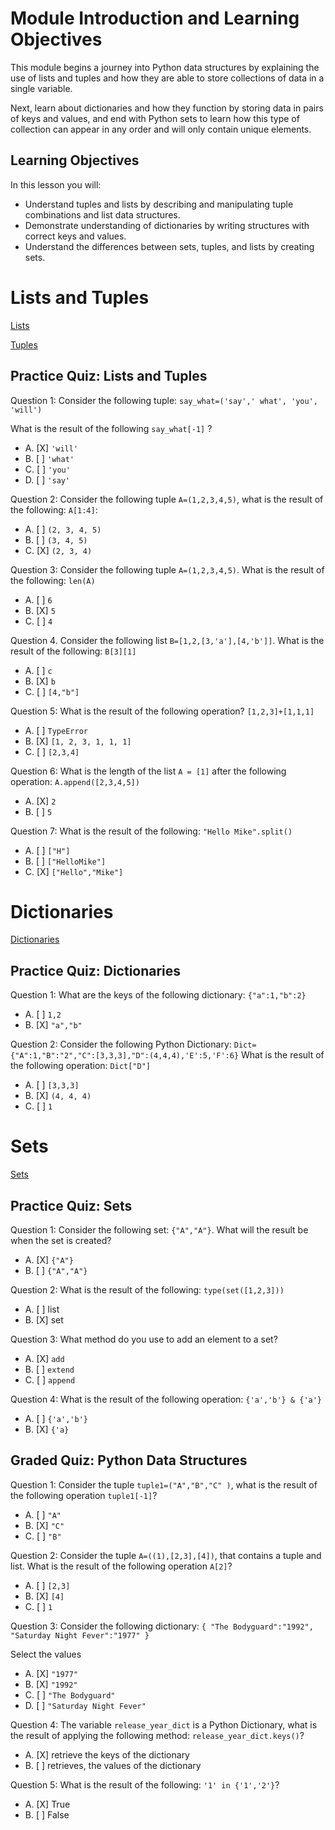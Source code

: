 # Module Introduction and Learning Objectives

This module begins a journey into Python data structures by explaining the use of lists and tuples and how they are able to store collections of data in a single variable.

Next, learn about dictionaries and how they function by storing data in pairs of keys and values, and end with Python sets to learn how this type of collection can appear in any order and will only contain unique elements.

## Learning Objectives

In this lesson you will:

* Understand tuples and lists by describing and manipulating tuple combinations and list data structures.
* Demonstrate understanding of dictionaries by writing structures with correct keys and values.
* Understand the differences between sets, tuples, and lists by creating sets.

# Lists and Tuples

[Lists](https://github.com/1965Eric/IBM-PY0101EN-Python-Basics-for-Data-Science/blob/main/PY0101EN-2-2-Lists.ipynb)

[Tuples](https://github.com/1965Eric/IBM-PY0101EN-Python-Basics-for-Data-Science/blob/main/PY0101EN-2-1-Tuples.ipynb)

## Practice Quiz: Lists and Tuples

Question 1: Consider the following tuple: ```say_what=('say',' what', 'you', 'will')```

What is the result of the following ```say_what[-1]``` ? 

- A. [X] ```'will'```
- B. [ ] ```'what'```
- C. [ ] ```'you'```
- D. [ ] ```'say'```

Question 2: Consider the following tuple ```A=(1,2,3,4,5)```, what is the result of the following: ```A[1:4]```:
- A. [ ] ```(2, 3, 4, 5)```
- B. [ ] ```(3, 4, 5)```
- C. [X] ```(2, 3, 4)```

Question 3: Consider the following tuple ```A=(1,2,3,4,5)```. What is the result of the following: ```len(A)```

- A. [ ] ```6```
- B. [X] ```5```
- C. [ ] ```4```

Question 4. Consider the following list ```B=[1,2,[3,'a'],[4,'b']]```. What is the result of the following: ```B[3][1]```

- A. [ ] ```c```
- B. [X] ```b```
- C. [ ] ```[4,"b"]```

Question 5: What is the result of the following operation? ```[1,2,3]+[1,1,1]```

- A. [ ] ```TypeError```
- B. [X] ```[1, 2, 3, 1, 1, 1]```
- C. [ ] ```[2,3,4]```


Question 6: What is the length of the list ```A = [1]``` after the following operation: ```A.append([2,3,4,5])```

- A. [X] ```2```
- B. [ ] ```5```

Question 7: What is the result of the following: ```"Hello Mike".split()```
- A. [ ] ```["H"]```
- B. [ ] ```["HelloMike"]```
- C. [X] ```["Hello","Mike"]```

# Dictionaries

[Dictionaries](https://github.com/1965Eric/IBM-PY0101EN-Python-Basics-for-Data-Science/blob/main/PY0101EN-2-4-Dictionaries.ipynb)

## Practice Quiz: Dictionaries

Question 1: What are the keys of the following dictionary: ```{"a":1,"b":2}```

- A. [ ] ```1,2```
- B. [X] ```"a","b"```

Question 2: Consider the following Python Dictionary: ```Dict={"A":1,"B":"2","C":[3,3,3],"D":(4,4,4),'E':5,'F':6}``` What is the result of the following operation: ```Dict["D"]```

- A. [ ] ```[3,3,3]```
- B. [X] ```(4, 4, 4)```
- C. [ ] ```1```

# Sets

[Sets](https://github.com/1965Eric/IBM-PY0101EN-Python-Basics-for-Data-Science/blob/main/PY0101EN-2-3-Sets.ipynb)

## Practice Quiz: Sets

Question 1: Consider the following set: ```{"A","A"}```. What will the result be when the set is created?
- A. [X] ```{"A"}```
- B. [ ] ```{"A","A"}```

Question 2: What is the result of the following: ```type(set([1,2,3]))```

- A. [ ] list
- B. [X] set

Question 3: What method do you use to add an element to a set?

- A. [X] ```add```
- B. [ ] ```extend```
- C. [ ] ```append```

Question 4: What is the result of the following operation: ```{'a','b'} & {'a'}```
- A. [ ] ```{'a','b'}```
- B. [X] ```{'a}```

## Graded Quiz: Python Data Structures

Question 1: Consider the tuple ```tuple1=("A","B","C" )```, what is the result of the following operation ```tuple1[-1]```?
- A. [ ] ```"A"```
- B. [X] ```"C"```
- C. [ ] ```"B"```

Question 2: Consider the tuple ```A=((1),[2,3],[4])```, that contains a tuple and list. What is the result of the following operation ```A[2]```?
- A. [ ] ```[2,3]```
- B. [X] ```[4]```
- C. [ ] ```1```

Question 3: Consider the following dictionary: ```{ "The Bodyguard":"1992", "Saturday Night Fever":"1977" }```

Select the values

- A. [X] ```"1977"```
- B. [X] ```"1992"```
- C. [ ] ```"The Bodyguard"```
- D. [ ] ```"Saturday Night Fever"```

Question 4: The variable ```release_year_dict``` is a Python Dictionary, what is the result of applying the following method: ```release_year_dict.keys()```?

- A. [X] retrieve the keys of the dictionary
- B. [ ] retrieves, the values of the dictionary

Question 5: What is the result of the following: ```'1' in {'1','2'}```?
- A. [X] True
- B. [ ] False
